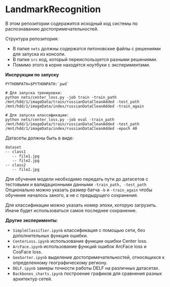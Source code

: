 # LandmarkRecognition

В этом репозитории содеражится исходный код системы по распознаванию достопримечательностей.

Структура репозитория:
* В папке `nets` должны содержатся питоновские файлы с решениями для запуска из консоли.
* В папке `src` код, который переиспользуется разными решениями.
* Помимо этого в корне находятся ноутбуки с экспериментами.

**Инcnрукции по запуску**

```
PYTHONPATH=$PYTHONPATH:`pwd`

# Для запуска тренировки:
python nets/center_loss.py -job train -train_path /mnt/hdd/1/imageData/train/russianDataCleanAdded -test_path /mnt/hdd/1/imageData/index/russianDataCleanAdded -train_again

# Для запуска классификации:
python nets/center_loss.py -job eval -train_path /mnt/hdd/1/imageData/train/russianDataCleanAdded -test_path /mnt/hdd/1/imageData/index/russianDataCleanAdded -epoch 40
```

Датасеты должны быть в виде:
```
dataset
-- class1
   -- file1.jpg
   -- file2.jpg
-- class2
   -- file2.jpg
```
Для обучения модели необходимо передать пути до датасетов с тестовыми и валидационными данными `-train_path, -test_path`
Опционально можно указать размер батча `-b` и `-train_again` чтобы обучение началось заного, а не с предыдущего сохранения.

Для классификации можно указать номер эпохи, которую загрузить. Иначе будет использоваться самое последнее сохранение.


**Другие эксперименты**:
* `SimpleClassifier.ipynb` классификация с помощью сети, без дополнительных функция ошибки.
* `CenterLoss.ipynb` использование функции ошибки Center loss.
* `ArcFace.ipynb` использование функций ошибок ArcFace loss и CosFace loss.
* `GeoSorter.ipynb` выделение достопримечательностей, относящихся к определенному географическому региону.
* `DELF.ipynb` замеры точности работы DELF на различных датасетах.
* `Backbones_charts.ipynb` построение графиков для сравнения разных архитектур сетей.


